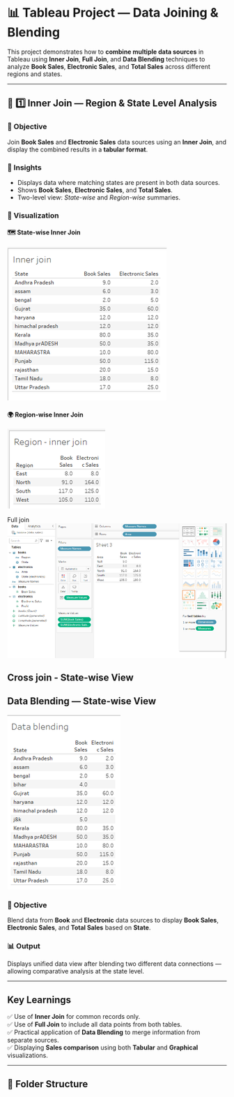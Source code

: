 # 📊 Tableau Project — Data Joining & Blending  

This project demonstrates how to **combine multiple data sources** in Tableau using **Inner Join**, **Full Join**, and **Data Blending** techniques to analyze **Book Sales**, **Electronic Sales**, and **Total Sales** across different regions and states.  

---

## 🧩 1️⃣ Inner Join — Region & State Level Analysis  

### 🔹 Objective  
Join **Book Sales** and **Electronic Sales** data sources using an **Inner Join**, and display the combined results in a **tabular format**.  

### 🔹 Insights  
- Displays data where matching states are present in both data sources.  
- Shows **Book Sales**, **Electronic Sales**, and **Total Sales**.  
- Two-level view: *State-wise* and *Region-wise* summaries.  

### 📸 Visualization  

#### 🗺️ State-wise Inner Join  
![Inner Join State Level](images/Screenshot%202025-10-30%20142904.png)

#### 🌍 Region-wise Inner Join  
![Inner Join Region Level](images/Screenshot%202025-10-30%20142917.png)

Full join 
![hello](images/Screenshot%202025-10-30%20141751.png)



## Cross join - State-wise View


## Data Blending — State-wise View  

![hello](images/Screenshot%202025-10-30%20154238.png)

### 🔹 Objective  
Blend data from **Book** and **Electronic** data sources to display **Book Sales**, **Electronic Sales**, and **Total Sales** based on **State**.  

### 📊 Output  
Displays unified data view after blending two different data connections — allowing comparative analysis at the state level.

---

## Key Learnings  

✅ Use of **Inner Join** for common records only.  
✅ Use of **Full Join** to include all data points from both tables.  
✅ Practical application of **Data Blending** to merge information from separate sources.  
✅ Displaying **Sales comparison** using both **Tabular** and **Graphical** visualizations.  

---

## 📂 Folder Structure  

